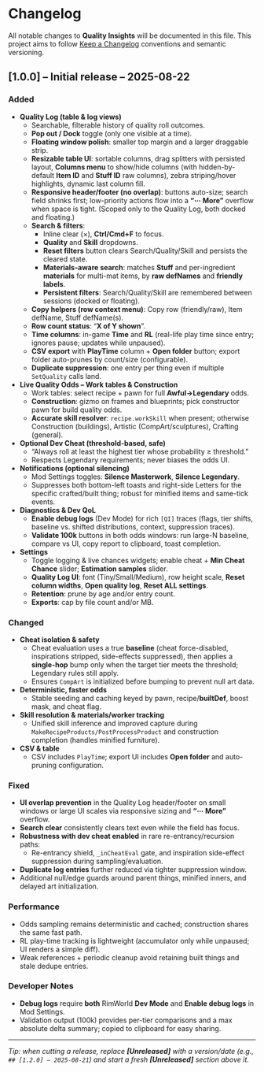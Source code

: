 # Changelog

All notable changes to **Quality Insights** will be documented in this file.
This project aims to follow [Keep a Changelog](https://keepachangelog.com/) conventions and semantic versioning.

## [1.0.0] – Initial release – 2025-08-22

### Added
- **Quality Log (table & log views)**
  - Searchable, filterable history of quality roll outcomes.
  - **Pop out / Dock** toggle (only one visible at a time).
  - **Floating window polish**: smaller top margin and a larger draggable strip.
  - **Resizable table UI**: sortable columns, drag splitters with persisted layout, **Columns menu** to show/hide columns (with hidden-by-default **Item ID** and **Stuff ID** raw columns), zebra striping/hover highlights, dynamic last column fill.
  - **Responsive header/footer (no overlap)**: buttons auto-size; search field shrinks first; low-priority actions flow into a **“⋯ More”** overflow when space is tight. (Scoped only to the Quality Log, both docked and floating.)
  - **Search & filters**:
    - Inline clear (×), **Ctrl/Cmd+F** to focus.
    - **Quality** and **Skill** dropdowns.
    - **Reset filters** button clears Search/Quality/Skill and persists the cleared state.
    - **Materials-aware search**: matches **Stuff** and per-ingredient **materials** for multi-mat items, by **raw defNames** and **friendly labels**.
    - **Persistent filters**: Search/Quality/Skill are remembered between sessions (docked or floating).
  - **Copy helpers (row context menu)**: Copy row (friendly/raw), Item defName, Stuff defName(s).
  - **Row count status**: “**X of Y shown**”.
  - **Time columns**: in-game **Time** and **RL** (real-life play time since entry; ignores pause; updates while unpaused).
  - **CSV export** with **PlayTime** column + **Open folder** button; export folder auto-prunes by count/size (configurable).
  - **Duplicate suppression**: one entry per thing even if multiple `SetQuality` calls land.
- **Live Quality Odds – Work tables & Construction**
  - Work tables: select recipe + pawn for full **Awful→Legendary** odds.
  - **Construction**: gizmo on frames and blueprints; pick constructor pawn for build quality odds.
  - **Accurate skill resolver**: `recipe.workSkill` when present; otherwise Construction (buildings), Artistic (CompArt/sculptures), Crafting (general).
- **Optional Dev Cheat (threshold-based, safe)**
  - “Always roll at least the highest tier whose probability ≥ threshold.”
  - Respects Legendary requirements; never biases the odds UI.
- **Notifications (optional silencing)**
  - Mod Settings toggles: **Silence Masterwork**, **Silence Legendary**.
  - Suppresses both bottom-left toasts and right-side Letters for the specific crafted/built thing; robust for minified items and same-tick events.
- **Diagnostics & Dev QoL**
  - **Enable debug logs** (Dev Mode) for rich `[QI]` traces (flags, tier shifts, baseline vs. shifted distributions, context, suppression traces).
  - **Validate 100k** buttons in both odds windows: run large-N baseline, compare vs UI, copy report to clipboard, toast completion.
- **Settings**
  - Toggle logging & live chances widgets; enable cheat + **Min Cheat Chance** slider; **Estimation samples** slider.
  - **Quality Log UI**: font (Tiny/Small/Medium), row height scale, **Reset column widths**, **Open quality log**, **Reset ALL settings**.
  - **Retention**: prune by age and/or entry count.
  - **Exports**: cap by file count and/or MB.

### Changed
- **Cheat isolation & safety**
  - Cheat evaluation uses a true **baseline** (cheat force-disabled, inspirations stripped, side-effects suppressed), then applies a **single-hop** bump only when the target tier meets the threshold; Legendary rules still apply.
  - Ensures `CompArt` is initialized before bumping to prevent null art data.
- **Deterministic, faster odds**
  - Stable seeding and caching keyed by pawn, recipe/**builtDef**, boost mask, and cheat flag.
- **Skill resolution & materials/worker tracking**
  - Unified skill inference and improved capture during `MakeRecipeProducts/PostProcessProduct` and construction completion (handles minified furniture).
- **CSV & table**
  - CSV includes `PlayTime`; export UI includes **Open folder** and auto-pruning configuration.

### Fixed
- **UI overlap prevention** in the Quality Log header/footer on small windows or large UI scales via responsive sizing and **“⋯ More”** overflow.
- **Search clear** consistently clears text even while the field has focus.
- **Robustness with dev cheat enabled** in rare re-entrancy/recursion paths:
  - Re-entrancy shield, `_inCheatEval` gate, and inspiration side-effect suppression during sampling/evaluation.
- **Duplicate log entries** further reduced via tighter suppression window.
- Additional null/edge guards around parent things, minified inners, and delayed art initialization.

### Performance
- Odds sampling remains deterministic and cached; construction shares the same fast path.
- RL play-time tracking is lightweight (accumulator only while unpaused; UI renders a simple diff).
- Weak references + periodic cleanup avoid retaining built things and stale dedupe entries.

### Developer Notes
- **Debug logs** require **both** RimWorld **Dev Mode** and **Enable debug logs** in Mod Settings.
- Validation output (100k) provides per-tier comparisons and a max absolute delta summary; copied to clipboard for easy sharing.


---

*Tip: when cutting a release, replace **[Unreleased]** with a version/date (e.g., `## [1.2.0] – 2025-08-21`) and start a fresh **[Unreleased]** section above it.*

